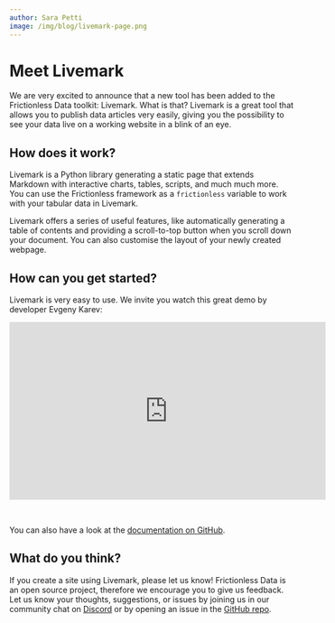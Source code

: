 ```yaml
---
author: Sara Petti
image: /img/blog/livemark-page.png
---
```


# Meet Livemark

We are very excited to announce that a new tool has been added to the Frictionless Data toolkit: Livemark. What is that? Livemark is a great tool that allows you to publish data articles very easily, giving you the possibility to see your data live on a working website in a blink of an eye.

## How does it work?

Livemark is a Python library generating a static page that extends Markdown with interactive charts, tables, scripts, and much much more. You can use the Frictionless framework as a `frictionless` variable to work with your tabular data in Livemark.

Livemark offers a series of useful features, like automatically generating a table of contents and providing a scroll-to-top button when you scroll down your document. You can also customise the layout of your newly created webpage.

## How can you get started?
Livemark is very easy to use. We invite you watch this great demo by developer Evgeny Karev:

<iframe width="560" height="315" src="https://www.youtube.com/embed/NMg-eCbO6L0" title="YouTube video player" frameborder="0" allow="accelerometer; autoplay; clipboard-write; encrypted-media; gyroscope; picture-in-picture" allowfullscreen></iframe>
<p>&nbsp;</p>

You can also have a look at the [documentation on GitHub](https://frictionlessdata.github.io/livemark/).

## What do you think?
If you create a site using Livemark, please let us know! Frictionless Data is an open source project, therefore we encourage you to give us feedback. Let us know your thoughts, suggestions, or issues by joining us in our community chat on [Discord]( https://discord.com/invite/Sewv6av) or by opening an issue in the [GitHub repo](https://github.com/frictionlessdata/livemark).
